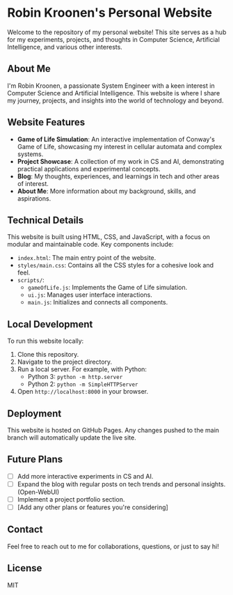 # Robin Kroonen's Personal Website

Welcome to the repository of my personal website! This site serves as a hub for my experiments, projects, and thoughts in Computer Science, Artificial Intelligence, and various other interests.

## About Me

I'm Robin Kroonen, a passionate System Engineer with a keen interest in Computer Science and Artificial Intelligence. This website is where I share my journey, projects, and insights into the world of technology and beyond.

## Website Features

- **Game of Life Simulation**: An interactive implementation of Conway's Game of Life, showcasing my interest in cellular automata and complex systems.
- **Project Showcase**: A collection of my work in CS and AI, demonstrating practical applications and experimental concepts.
- **Blog**: My thoughts, experiences, and learnings in tech and other areas of interest.
- **About Me**: More information about my background, skills, and aspirations.

## Technical Details

This website is built using HTML, CSS, and JavaScript, with a focus on modular and maintainable code. Key components include:

- `index.html`: The main entry point of the website.
- `styles/main.css`: Contains all the CSS styles for a cohesive look and feel.
- `scripts/`:
  - `gameOfLife.js`: Implements the Game of Life simulation.
  - `ui.js`: Manages user interface interactions.
  - `main.js`: Initializes and connects all components.

## Local Development

To run this website locally:

1. Clone this repository.
2. Navigate to the project directory.
3. Run a local server. For example, with Python:
   - Python 3: `python -m http.server`
   - Python 2: `python -m SimpleHTTPServer`
4. Open `http://localhost:8000` in your browser.

## Deployment

This website is hosted on GitHub Pages. Any changes pushed to the main branch will automatically update the live site.

## Future Plans

- [ ] Add more interactive experiments in CS and AI.
- [ ] Expand the blog with regular posts on tech trends and personal insights. (Open-WebUI)
- [ ] Implement a project portfolio section.
- [ ] [Add any other plans or features you're considering]

## Contact

Feel free to reach out to me for collaborations, questions, or just to say hi!

## License

MIT
